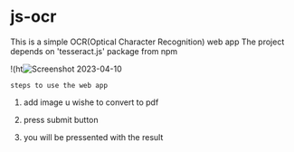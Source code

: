 # js-ocr
This is a simple OCR(Optical Character Recognition) web app
The project depends on 'tesseract.js' package from npm

!(ht![Screenshot 2023-04-10 ](https://user-images.githubusercontent.com/114868325/231012084-4bb49cd3-7eff-4124-b7e8-d1d3719b40fd.png)
<!-- tps://drive.google.com/file/d/1wdVcgKbTfhm-b6IXCt0AIhOTZjjG8yIV/view?usp=share_link) -->

    steps to use the web app
1. add image u wishe to convert to pdf
2. press submit button 

3. you will be pressented with the result
